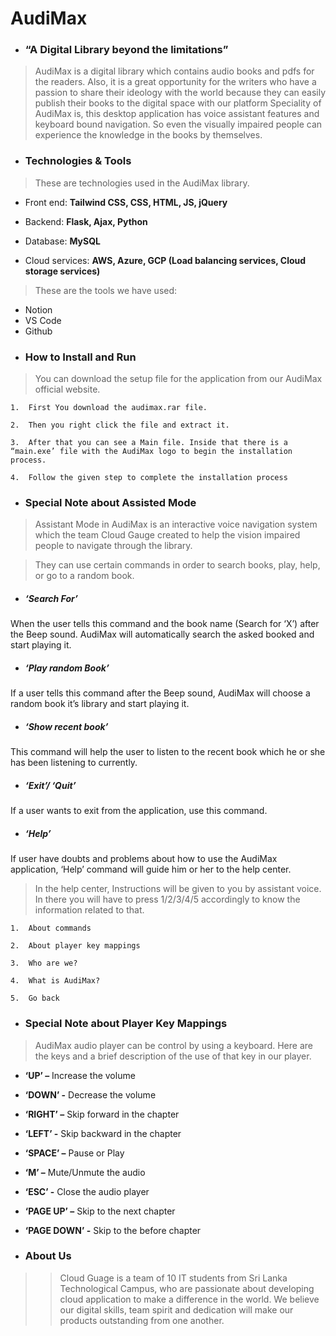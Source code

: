 # AudiMax
* <h3>“A Digital Library beyond the limitations”</h3>

> AudiMax is a digital library which contains audio books and pdfs for the readers. Also, it is a great opportunity for the writers who have a passion to share their ideology with the world because they can easily publish their books to the digital space with our platform Speciality of AudiMax is, this desktop application has voice assistant features and keyboard bound navigation. So even the visually impaired people can experience the knowledge in the books by themselves.

- <h3>Technologies & Tools</h3>

> These are technologies used in the AudiMax library.

 + Front end: __Tailwind CSS, CSS, HTML, JS, jQuery__ 

 + Backend: __Flask, Ajax, Python__

 + Database: __MySQL__
 
 + Cloud services: __AWS, Azure, GCP (Load balancing services, Cloud storage services)__
 
> These are the tools we have used:
 + Notion
 + VS Code
 + Github

- <h3>How to Install and Run</h3>

> You can download the setup file for the application from our AudiMax official website.

    1.	First You download the audimax.rar file.
	
    2.	Then you right click the file and extract it.
	
    3.	After that you can see a Main file. Inside that there is a “main.exe’ file with the AudiMax logo to begin the installation process.

    4.	Follow the given step to complete the installation process

- <h3>Special Note about Assisted Mode</h3>
 
>Assistant Mode in AudiMax is an interactive voice navigation system which the team Cloud Gauge created to help the vision impaired people to navigate through the library.

>They can use certain commands in order to search books, play, help, or go to a random book.

-	<h5>‘Search For’</h5>

  When the user tells this command and the book name (Search for ‘X’) after the Beep sound. AudiMax will automatically search the asked booked and start playing it.

-	<h5>‘Play random Book’</h5>

  If a user tells this command after the Beep sound, AudiMax will choose a random book it’s library and start playing it. 

-	<h5>‘Show recent book’</h5>

  This command will help the user to listen to the recent book which he or she has been listening to currently.

-	<h5>‘Exit’/ ‘Quit’</h5>

  If a user wants to exit from the application, use this command.

-	<h5>‘Help’</h5>

  If user have doubts and problems about how to use the AudiMax application, ‘Help’ command will guide him or her to the help center.

> In the help center, Instructions will be given to you by assistant voice. In there you will have to press 1/2/3/4/5 accordingly to know the information related to that.

    1.	About commands
	
    2.	About player key mappings

    3.	Who are we?

    4.	What is AudiMax?

    5.	Go back
    
- <h3>Special Note about Player Key Mappings</h3>
  
> AudiMax audio player can be control by using a keyboard. Here are the keys and a brief description of the use of that key in our player.

-	__‘UP’ –__ Increase the volume
-	__‘DOWN’ -__ Decrease the volume
-	__‘RIGHT’ –__ Skip forward in the chapter
-	__‘LEFT’ -__ Skip backward in the chapter
-	__‘SPACE’ –__ Pause or Play
-	__‘M’ –__ Mute/Unmute the audio
-	__‘ESC’ -__ Close the audio player
-	__‘PAGE UP’ –__ Skip to the next chapter
-	__‘PAGE DOWN’ -__ Skip to the before chapter

- <h3>About Us</h3>

>> Cloud Guage is a team of 10 IT students from Sri Lanka Technological Campus, who are passionate about developing cloud application to make a difference in the world. We believe our digital skills, team spirit and dedication will make our products outstanding from one another. 









